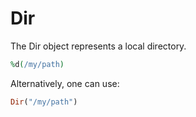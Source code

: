 # Dir

The Dir object represents a local directory.

```ruby
%d(/my/path)
```


Alternatively, one can use:

```ruby
Dir("/my/path")
```
